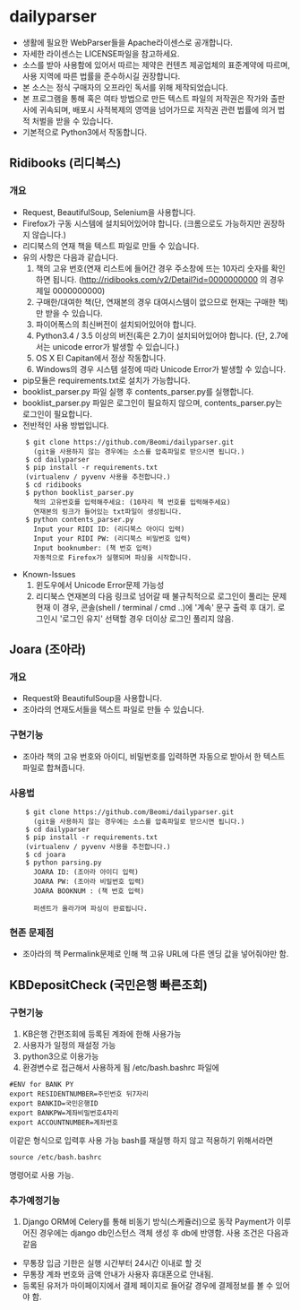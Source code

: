 # dailyparser
- 생활에 필요한 WebParser들을 Apache라이센스로 공개합니다.
- 자세한 라이센스는 LICENSE파일을 참고하세요.
- 소스를 받아 사용함에 있어서 따르는 제약은 컨텐츠 제공업체의 표준계약에 따르며,
  사용 지역에 따른 법률을 준수하시길 권장합니다.
- 본 소스는 정식 구매자의 오프라인 독서를 위해 제작되었습니다.
- 본 프로그램을 통해 혹은 여타 방법으로 만든 텍스트 파일의 저작권은 작가와 출판사에 귀속되며,
  배포시 사적복제의 영역을 넘어가므로 저작권 관련 법률에 의거 법적 처벌을 받을 수 있습니다.
- 기본적으로 Python3에서 작동합니다.

## Ridibooks (리디북스)
### 개요
- Request, BeautifulSoup, Selenium을 사용합니다.
- Firefox가 구동 시스템에 설치되어있어야 합니다. (크롬으로도 가능하지만 권장하지 않습니다.)
- 리디북스의 연재 책을 텍스트 파일로 만들 수 있습니다.
- 유의 사항은 다음과 같습니다.
  1. 책의 고유 번호(연재 리스트에 들어간 경우 주소창에 뜨는 10자리 숫자를 확인하면 됩니다.
    (http://ridibooks.com/v2/Detail?id=0000000000 의 경우 제일 0000000000)
  2. 구매한/대여한 책(단, 연재본의 경우 대여시스템이 없으므로 현재는 구매한 책)만 받을 수 있습니다.
  3. 파이어폭스의 최신버전이 설치되어있어야 합니다.
  4. Python3.4 / 3.5 이상의 버전(혹은 2.7)이 설치되어있어야 합니다.
    (단, 2.7에서는 unicode error가 발생할 수 있습니다.)
  5. OS X El Capitan에서 정상 작동합니다.
  6. Windows의 경우 시스템 설정에 따라 Unicode Error가 발생할 수 있습니다.
- pip모듈은 requirements.txt로 설치가 가능합니다.
- booklist\_parser.py 파일 실행 후 contents\_parser.py를 실행합니다.
- booklist\_parser.py 파일은 로그인이 필요하지 않으며, contents\_parser.py는 로그인이 필요합니다.
- 전반적인 사용 방법입니다.
```
    $ git clone https://github.com/Beomi/dailyparser.git
      (git을 사용하지 않는 경우에는 소스를 압축파일로 받으시면 됩니다.)
    $ cd dailyparser
    $ pip install -r requirements.txt
    (virtualenv / pyvenv 사용을 추천합니다.)
    $ cd ridibooks
    $ python booklist_parser.py
      책의 고유번호를 입력해주세요: (10자리 책 번호를 입력해주세요)
      연재본의 링크가 들어있는 txt파일이 생성됩니다.
    $ python contents_parser.py
      Input your RIDI ID: (리디북스 아이디 입력)
      Input your RIDI PW: (리디북스 비밀번호 입력)
      Input booknumber: (책 번호 입력)
      자동적으로 Firefox가 실행되며 파싱을 시작합니다.
```
- Known-Issues
  1. 윈도우에서 Unicode Error문제 가능성
  2. 리디북스 연재본의 다음 링크로 넘어갈 때 불규칙적으로 로그인이 풀리는 문제
    현재 이 경우, 콘솔(shell / terminal / cmd ..)에 '계속' 문구 출력 후 대기.
    로그인시 '로그인 유지' 선택할 경우 더이상 로그인 풀리지 않음.

## Joara (조아라)
### 개요
- Request와 BeautifulSoup을 사용합니다.
- 조아라의 연재도서들을 텍스트 파일로 만들 수 있습니다.

### 구현기능
- 조아라 책의 고유 번호와 아이디, 비밀번호를 입력하면 자동으로 받아서 한 텍스트 파일로 합쳐줍니다.

### 사용법
```
    $ git clone https://github.com/Beomi/dailyparser.git
      (git을 사용하지 않는 경우에는 소스를 압축파일로 받으시면 됩니다.)
    $ cd dailyparser
    $ pip install -r requirements.txt
    (virtualenv / pyvenv 사용을 추천합니다.)
    $ cd joara
    $ python parsing.py
      JOARA ID: (조아라 아이디 입력)
      JOARA PW: (조아라 비밀번호 입력)
      JOARA BOOKNUM : (책 번호 입력)

      퍼센트가 올라가며 파싱이 완료됩니다.
```

### 현존 문제점
- 조아라의 책 Permalink문제로 인해 책 고유 URL에 다른 엔딩 값을 넣어줘야만 함.

## KBDepositCheck (국민은행 빠른조회)
### 구현기능
1. KB은행 간편조회에 등록된 계좌에 한해 사용가능
2. 사용자가 일정의 재설정 가능
3. python3으로 이용가능
4. 환경변수로 접근해서 사용하게 됨
  /etc/bash.bashrc 파일에
```
#ENV for BANK PY
export RESIDENTNUMBER=주민번호 뒤7자리
export BANKID=국민은행ID
export BANKPW=계좌비밀번호4자리
export ACCOUNTNUMBER=계좌번호
```
  이같은 형식으로 입력후 사용 가능
  bash를 재실행 하지 않고 적용하기 위해서라면
```
source /etc/bash.bashrc
```
  명령어로 사용 가능.

### 추가예정기능
1. Django ORM에 Celery를 통해 비동기 방식(스케쥴러)으로 동작
  Payment가 이루어진 경우에는 django db인스턴스 객체 생성 후 db에 반영함.
  사용 조건은 다음과 같음
  * 무통장 입금 기한은 실행 시간부터 24시간 이내로 할 것
  * 무통장 계좌 번호와 금액 안내가 사용자 휴대폰으로 안내됨.
  * 등록된 유저가 마이페이지에서 결제 페이지로 들어갈 경우에 결제정보를 볼 수 있어야 함.
